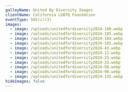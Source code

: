 ```yaml
---
galleyName: United By Diversity Images
clientName: California LGBTQ Foundation
eventType: 501(c)(3)
images:
  - image: /uploads/unitedfordiversity2024-190.webp
  - image: /uploads/unitedfordiversity2024-185.webp
  - image: /uploads/unitedfordiversity2024-184.webp
  - image: /uploads/unitedfordiversity2024-165.webp
  - image: /uploads/unitedfordiversity2024-43.webp
  - image: /uploads/unitedfordiversity2024-12.webp
  - image: /uploads/unitedfordiversity2024-23.webp
  - image: /uploads/unitedfordiversity2024-33.webp
  - image: /uploads/unitedfordiversity2024-50.webp
  - image: /uploads/unitedfordiversity2024-90.webp
  - image: /uploads/unitedfordiversity2024-135.webp
hideImages: false
---
```

